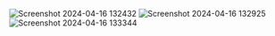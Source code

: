 ![Screenshot 2024-04-16 132432](https://github.com/Robinchaudhary74/Portfolio/assets/131818090/5694ab25-fc40-4f57-9372-c851fea15420)
![Screenshot 2024-04-16 132925](https://github.com/Robinchaudhary74/Portfolio/assets/131818090/2b745246-9af7-4adb-91b2-f82a8bd8c90c)
![Screenshot 2024-04-16 133344](https://github.com/Robinchaudhary74/Portfolio/assets/131818090/1340537f-3c65-47ef-aff0-ab8448775c52)
